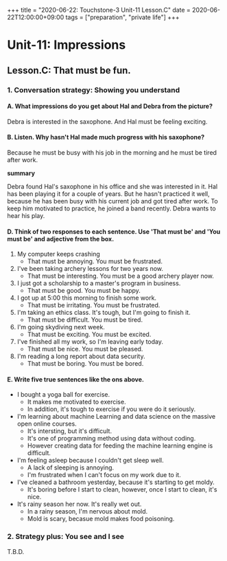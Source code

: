 +++
title =  "2020-06-22: Touchstone-3 Unit-11 Lesson.C"
date = 2020-06-22T12:00:00+09:00
tags = ["preparation", "private life"]
+++

# Unit-11: Impressions

## Lesson.C: That must be fun.

### 1. Conversation strategy: Showing you understand

#### A. What impressions do you get about Hal and Debra from the picture?

Debra is interested in the saxophone.
And Hal must be feeling exciting.

#### B. Listen. Why hasn't Hal made much progress with his saxophone?

Because he must be busy with his job in the morning and
he must be tired after work.

**summary**

Debra found Hal's saxophone in his office and she was interested in it.
Hal has been playing it for a couple of years. But he hasn't practiced it well,
because he has been busy with his current job and got tired after work.
To keep him motivated to practice, he joined a band recently.
Debra wants to hear his play.

#### D. Think of two responses to each sentence. Use 'That must be' and 'You must be' and adjective from the box.

1. My computer keeps crashing
    - That must be annoying. You must be frustrated.
2. I've been taking archery lessons for two years now. 
    - That must be interesting. You must be a good archery player now.
3. I just got a scholarship to a master's program in business.
    - That must be good. You must be happy.
4. I got up at 5:00 this morning to finish some work.
    - That must be irritating. You must be frustrated.
5. I'm taking an ethics class. It's tough, but I'm going to finish it.
    - That must be difficult. You must be tired.
6. I'm going skydiving next week.
    - That must be exciting. You must be excited.
7. I've finished all my work, so I'm leaving early today.
    - That must be nice. You must be pleased.
8. I'm reading a long report about data security.
    - That must be boring. You must be bored.

#### E. Write five true sentences like the ons above.

* I bought a yoga ball for exercise.
    - It makes me motivated to exercise.
    - In addition, it's tough to exercise if you were do it seriously.
* I'm learning about machine Learning and data science on the massive open online courses.
    - It's intersting, but it's difficult.
    - It's one of programming method using data without coding.
    - However creating data for feeding the machine learning engine is difficult.
* I'm feeling asleep because I couldn't get sleep well.
    - A lack of sleeping is annoying.
    - I'm frustrated when I can't focus on my work due to it.
* I've cleaned a bathroom yesterday, because it's starting to get moldy.
    - It's boring before I start to clean, however, once I start to clean, it's nice. 
* It's rainy season her now. It's really wet out.
    - In a rainy season, I'm nervous about mold.
    - Mold is scary, becasue mold makes food poisoning. 

### 2. Strategy plus: You see and I see

T.B.D.
